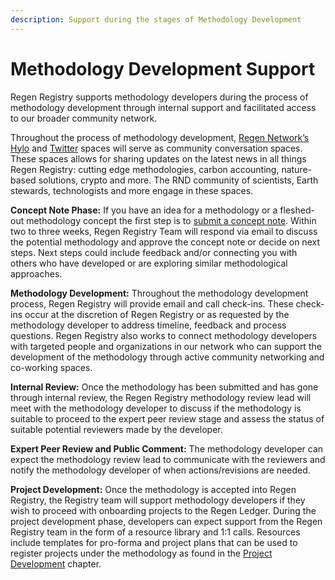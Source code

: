 ```yaml
---
description: Support during the stages of Methodology Development
---
```


# Methodology Development Support

Regen Registry supports methodology developers during the process of methodology development through internal support and facilitated access to our broader community network.

Throughout the process of methodology development, [Regen Network’s Hylo](../regen-registry-overview/registry-hylo-guide.md) and [Twitter](https://mobile.twitter.com/regennetworkdev) spaces will serve as community conversation spaces. These spaces allows for sharing updates on the latest news in all things Regen Registry: cutting edge methodologies, carbon accounting, nature-based solutions, crypto and more. The RND community of scientists, Earth stewards, technologists and more engage in these spaces.

**Concept Note Phase:** If you have an idea for a methodology or a fleshed-out methodology concept the first step is to [submit a concept note](https://airtable.com/appzrw40tJdLBM2RS/shrunsKASd5BDfI0N). Within two to three weeks, Regen Registry Team will respond via email to discuss the potential methodology and approve the concept note or decide on next steps. Next steps could include feedback and/or connecting you with others who have developed or are exploring similar methodological approaches.

**Methodology Development:** Throughout the methodology development process, Regen Registry will provide email and call check-ins. These check-ins occur at the discretion of Regen Registry or as requested by the methodology developer to address timeline, feedback and process questions. Regen Registry also works to connect methodology developers with targeted people and organizations in our network who can support the development of the methodology through active community networking and co-working spaces.&#x20;

**Internal Review:** Once the methodology has been submitted and has gone through internal review, the Regen Registry methodology review lead will meet with the methodology developer to discuss if the methodology is suitable to proceed to the expert peer review stage and assess the status of suitable potential reviewers made by the developer.

**Expert Peer Review and Public Comment:** The methodology developer can expect the methodology review lead to communicate with the reviewers and notify the methodology developer of when actions/revisions are needed.&#x20;

**Project Development:** Once the methodology is accepted into Regen Registry, the Registry team will support methodology developers if they wish to proceed with onboarding projects to the Regen Ledger. During the project development phase, developers can expect support from the Regen Registry team in the form of a resource library and 1:1 calls. Resources include templates for pro-forma and project plans that can be used to register projects under the methodology as found in the [Project Development](../project-development/project-development-overview.md) chapter.

